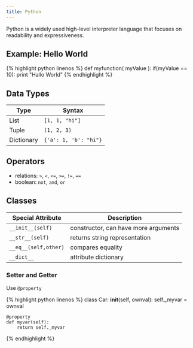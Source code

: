 ```yaml
---
title: Python
---
```


Python is a widely used high-level interpreter language that focuses on readability and expressiveness.


## Example: Hello World
{% highlight python linenos %}
def myfunction( myValue ):
	if(myValue == 10):
		print "Hallo World"
{% endhighlight %}


## Data Types

| Type | Syntax |
|-------------------|-------------|
| List  | `[1, 1, "hi"]` |
| Tuple   | `(1, 2, 3)`  |
| Dictionary   | `{'a': 1, 'b': "hi"}`  |


## Operators
* relations: `>`,  `<`,  `<=`,  `>=`,  `!=`, `==` 
* boolean: `not`, `and`, `or`



## Classes

| Special Attribute | Description |
|-------------------|-------------|
| `__init__(self)`  | constructor, can have more arguments |
| `__str__(self)`   | returns string representation  |
| `__eq__(self,other)`   | compares equality  |
| `__dict__`   | attribute dictionary  |






### Setter and Getter

Use `@property`


{% highlight python linenos %}
class Car:
	__init__(self, ownval):
		self._myvar = ownval

	@property
	def myvar(self):
		return self._myvar
{% endhighlight %}





